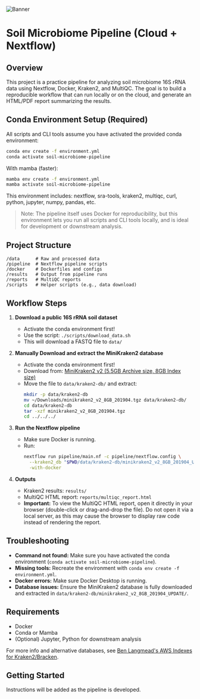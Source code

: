 ![Banner](assets/banner.png)

# Soil Microbiome Pipeline (Cloud + Nextflow)

## Overview
This project is a practice pipeline for analyzing soil microbiome 16S rRNA data using Nextflow, Docker, Kraken2, and MultiQC. The goal is to build a reproducible workflow that can run locally or on the cloud, and generate an HTML/PDF report summarizing the results.

## Conda Environment Setup (Required)

All scripts and CLI tools assume you have activated the provided conda environment:

```bash
conda env create -f environment.yml
conda activate soil-microbiome-pipeline
```

With mamba (faster):
```bash
mamba env create -f environment.yml
mamba activate soil-microbiome-pipeline
```

This environment includes: nextflow, sra-tools, kraken2, multiqc, curl, python, jupyter, numpy, pandas, etc.

> Note: The pipeline itself uses Docker for reproducibility, but this environment lets you run all scripts and CLI tools locally, and is ideal for development or downstream analysis.

## Project Structure

```
/data      # Raw and processed data
/pipeline  # Nextflow pipeline scripts
/docker    # Dockerfiles and configs
/results   # Output from pipeline runs
/reports   # MultiQC reports
/scripts   # Helper scripts (e.g., data download)
```

## Workflow Steps

1. **Download a public 16S rRNA soil dataset**
   - Activate the conda environment first!
   - Use the script: `./scripts/download_data.sh`
   - This will download a FASTQ file to `data/`

2. **Manually Download and extract the MiniKraken2 database**
   - Activate the conda environment first!
   - Download from: [MiniKraken2 v2 (5.5GB Archive size, 8GB Index size)](https://genome-idx.s3.amazonaws.com/kraken/minikraken2%5Fv2%5F8GB%5F201904.tgz)
   - Move the file to `data/kraken2-db/` and extract:
     ```bash
     mkdir -p data/kraken2-db
     mv ~/Downloads/minikraken2_v2_8GB_201904.tgz data/kraken2-db/
     cd data/kraken2-db
     tar -xzf minikraken2_v2_8GB_201904.tgz
     cd ../../../
     ```

3. **Run the Nextflow pipeline**
   - Make sure Docker is running.
   - Run:
     ```bash
     nextflow run pipeline/main.nf -c pipeline/nextflow.config \
       --kraken2_db "$PWD/data/kraken2-db/minikraken2_v2_8GB_201904_UPDATE" \
       -with-docker
     ```

4. **Outputs**
   - Kraken2 results: `results/`
   - MultiQC HTML report: `reports/multiqc_report.html`
   - **Important:** To view the MultiQC HTML report, open it directly in your browser (double-click or drag-and-drop the file). Do not open it via a local server, as this may cause the browser to display raw code instead of rendering the report.

## Troubleshooting
- **Command not found:** Make sure you have activated the conda environment (`conda activate soil-microbiome-pipeline`).
- **Missing tools:** Recreate the environment with `conda env create -f environment.yml`.
- **Docker errors:** Make sure Docker Desktop is running.
- **Database issues:** Ensure the MiniKraken2 database is fully downloaded and extracted in `data/kraken2-db/minikraken2_v2_8GB_201904_UPDATE/`.

## Requirements
- Docker
- Conda or Mamba
- (Optional) Jupyter, Python for downstream analysis

For more info and alternative databases, see [Ben Langmead's AWS Indexes for Kraken2/Bracken](https://benlangmead.github.io/aws-indexes/k2).

## Getting Started
Instructions will be added as the pipeline is developed.
